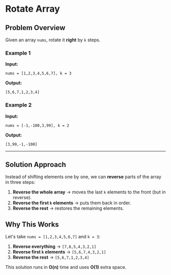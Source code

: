# Rotate Array

## Problem Overview
Given an array `nums`, rotate it **right** by `k` steps.

### **Example 1**
**Input:**
```plaintext
nums = [1,2,3,4,5,6,7], k = 3
```
**Output:**
```plaintext
[5,6,7,1,2,3,4]
```

### **Example 2**
**Input:**
```plaintext
nums = [-1,-100,3,99], k = 2
```
**Output:**
```plaintext
[3,99,-1,-100]
```

---

## Solution Approach
Instead of shifting elements one by one, we can **reverse** parts of the array in three steps:

1. **Reverse the whole array** → moves the last `k` elements to the front (but in reverse).
2. **Reverse the first `k` elements** → puts them back in order.
3. **Reverse the rest** → restores the remaining elements.


## Why This Works
Let's take `nums = [1,2,3,4,5,6,7]` and `k = 3`:

1. **Reverse everything** → `[7,6,5,4,3,2,1]`
2. **Reverse first `k` elements** → `[5,6,7,4,3,2,1]`
3. **Reverse the rest** → `[5,6,7,1,2,3,4]`

This solution runs in **O(n)** time and uses **O(1)** extra space.
